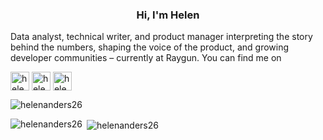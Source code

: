 <h3 align="center">Hi, I'm Helen</h3>

<p align="left">Data analyst, technical writer, and product manager interpreting the story behind the numbers, shaping the voice of the product, and growing developer communities – currently at Raygun. You can find me on </p><a href="https://dev.to/helenanders26" target="blank"><img align="center" src="https://cdn.jsdelivr.net/npm/simple-icons@3.0.1/icons/dev-dot-to.svg" alt="helenanders26" height="30" width="30" /></a>
<a href="https://twitter.com/helenanders26" target="blank"><img align="center" src="https://cdn.jsdelivr.net/npm/simple-icons@3.0.1/icons/twitter.svg" alt="helenanders26" height="30" width="30" /></a>
<a href="https://linkedin.com/in/helenanders26" target="blank"><img align="center" src="https://cdn.jsdelivr.net/npm/simple-icons@3.0.1/icons/linkedin.svg" alt="helenanders26" height="30" width="30" /></a>

<p align="left"> <img src="https://komarev.com/ghpvc/?username=helenanders26" alt="helenanders26" /> </p>

<p><img align="left" src="https://github-readme-stats.vercel.app/api/top-langs/?username=helenanders26&layout=compact" alt="helenanders26" /></p>

<p>&nbsp;<img align="center" src="https://github-readme-stats.vercel.app/api?username=helenanders26&show_icons=true" alt="helenanders26" /></p>




